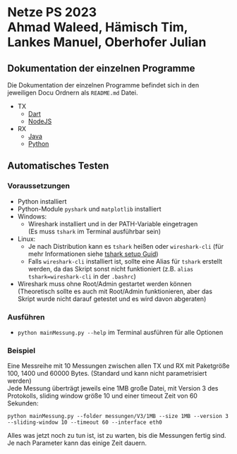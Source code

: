 # Netze PS 2023 <br> Ahmad Waleed, Hämisch Tim, Lankes Manuel, Oberhofer Julian

## Dokumentation der einzelnen Programme

Die Dokumentation der einzelnen Programme befindet sich in den jeweiligen Docu Ordnern als `README.md` Datei.

- TX
    - [Dart](docs/TX/Dart/README.md)
    - [NodeJS](docs/TX/NodeJS/README.md)
- RX
    - [Java](docs/RX/Java/README.md)
    - [Python](docs/RX/Python/README.md)

## Automatisches Testen

### Voraussetzungen

- Python installiert
- Python-Module `pyshark` und `matplotlib` installiert
- Windows:
    - Wireshark installiert und in der PATH-Variable eingetragen \
    (Es muss `tshark` im Terminal ausführbar sein)
- Linux:
    - Je nach Distribution kann es `tshark` heißen oder `wireshark-cli` (für mehr Informationen siehe [tshark setup Guid](https://tshark.dev/setup/install/))
    - Falls `wireshark-cli` installiert ist, sollte eine Alias für `tshark` erstellt werden, da das Skript sonst nicht funktioniert (z.B. `alias tshark=wireshark-cli` in der `.bashrc`)
- Wireshark muss ohne Root/Admin gestartet werden können \
(Theoretisch sollte es auch mit Root/Admin funktionieren, aber das Skript wurde nicht darauf getestet und es wird davon abgeraten)

### Ausführen

- `python mainMessung.py --help` im Terminal ausführen für alle Optionen

### Beispiel

Eine Messreihe mit 10 Messungen zwischen allen TX und RX mit Paketgröße 100, 1400 und 60000 Bytes. (Standard und kann nicht parametrisiert werden) \
Jede Messung überträgt jeweils eine 1MB große Datei, mit Version 3 des Protokolls, sliding window größe 10 und einer timeout Zeit von 60 Sekunden:

```python mainMessung.py --folder messungen/V3/1MB --size 1MB --version 3 --sliding-window 10 --timeout 60 --interface eth0```

Alles was jetzt noch zu tun ist, ist zu warten, bis die Messungen fertig sind. \
Je nach Parameter kann das einige Zeit dauern.